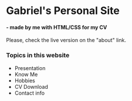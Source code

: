 # Gabriel's Personal Site
#### - made by me with HTML/CSS for my CV

Please, check the live version on the "about" link.

### Topics in this website
- Presentation
- Know Me
- Hobbies
- CV Download
- Contact info